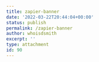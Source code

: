 ```yaml
---
title: zapier-banner
date: '2022-03-22T20:44:04+00:00'
status: publish
permalink: /zapier-banner
author: whoisdsmith
excerpt: ''
type: attachment
id: 90
---
```

<!DOCTYPE html PUBLIC "-//W3C//DTD HTML 4.0 Transitional//EN" "http://www.w3.org/TR/REC-html40/loose.dtd">
<?xml encoding="UTF-8">
